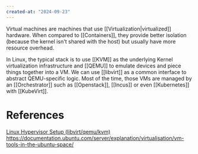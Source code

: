 ```yaml
---
created-at: "2024-09-23"
---
```


Virtual machines are machines that use [[Virtualization|virtualized]] hardware. When compared to [[Containers]], they provide better isolation (because the kernel isn't shared with the host) but usually have more resource overhead.

In Linux, the typical stack is to use [[KVM]] as the underlying Kernel virtualization infrastructure and [[QEMU]] to emulate devices and piece things together into a VM. We can use [[libvirt]] as a common interface to abstract QEMU-specific logic. Most of the time, those VMs are managed by an [[Orchestrator]] such as [[Openstack]], [[Incus]] or even [[Kubernetes]] with [[KubeVirt]].

# References

[Linux Hypervisor Setup (libvirt/qemu/kvm)](https://youtu.be/HfNKpT2jo7U?si=Y1elS31nkyahTYvu)
https://documentation.ubuntu.com/server/explanation/virtualisation/vm-tools-in-the-ubuntu-space/
